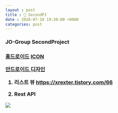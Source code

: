 ```yaml
---
layout : post
title : 🎲 SecondPJ
date : 2020-07-18 19:30:00 +0900
categories: post
---
```



<h3>JO-Group SecondProject<h3>

<a href="https://www.youtube.com/watch?v=oXIeBhV06-Y">홍드로이드</a>
<a href="http://flaticon.com">ICON</a>

<a href="https://developer.android.com/design/index.html">안드로이드 디자인</a>

1. 리스트 뷰 https://xrexter.tistory.com/66

2. Rest API <br>
<img src="http://cocokik.github.io/_data/_img/http.png">